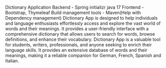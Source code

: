 Dictionary Application 
Backend - Spring initializr java 17
Frontend - Bootstrap, Thymeleaf
Build management tools - Maven(Help with Dependency management)
Dictionary App is designed to help individuals and language enthusiasts effortlessly access and explore the vast world of words and their meanings. It provides a user-friendly interface with a comprehensive dictionary that allows users to search for words, browse definitions, and enhance their vocabulary.
Dictionary App is a valuable tool for students, writers, professionals, and anyone seeking to enrich their language skills. It provides an extensive database of words and their meanings, making it a reliable companion for German, French, Spanish and Italian.

